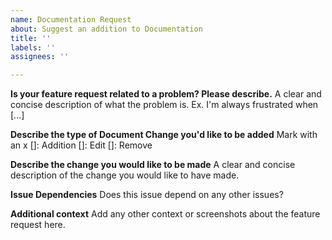 ```yaml
---
name: Documentation Request
about: Suggest an addition to Documentation
title: ''
labels: ''
assignees: ''

---
```


**Is your feature request related to a problem? Please describe.**
A clear and concise description of what the problem is. Ex. I'm always frustrated when [...]

**Describe the type of Document Change you'd like to be added**
Mark with an x
[]: Addition
[]: Edit
[]: Remove

**Describe the change you would like to be made**
A clear and concise description of the change you would like to have made.

**Issue Dependencies**
Does this issue depend on any other issues?

**Additional context**
Add any other context or screenshots about the feature request here.


